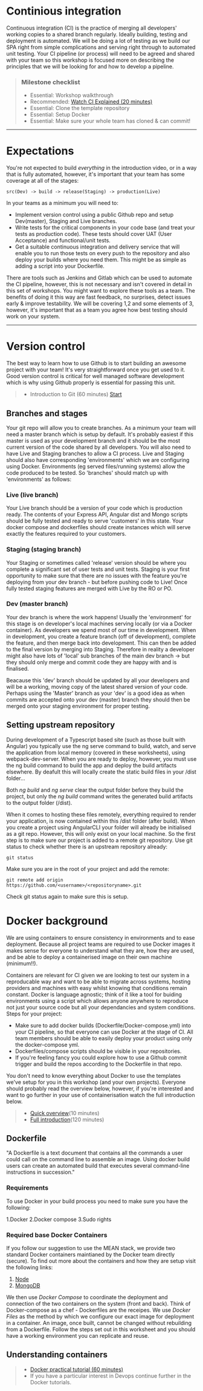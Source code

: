 # Continious integration

Continuous integration (CI) is the practice of merging all developers' working copies to a shared branch regularly. Ideally building, testing and deployment is automated. We will be doing a lot of testing as we build our SPA right from simple complications and serving right through to automated unit testing. Your CI pipeline (or process) will need to be agreed and shared with your team so this workshop is focused more on describing the principles that we will be looking for and how to develop a pipeline.

> ### Milestone checklist
> - Essential: Workshop walkthrough
> - Recommended: [Watch CI Explained (20 minutes)](https://www.youtube.com/watch?v=XusC2o-Y_fU)
> - Essential: Clone the template repository
> - Essential: Setup Docker
> - Essential: Make sure your whole team has cloned & can commit!
***

# Expectations

You're not expected to build *everything* in the introduction video, or in a way that is fully automated, however, it's important that your team has some coverage at all of the stages:
```
src(Dev) -> build -> release(Staging) -> production(Live)
```
In your teams as a minimum you will need to:

- Implement version control using a public Github repo and setup Dev(master), Staging and Live branches.
- Write tests for the critical components in your code base (and treat your tests as production code). These tests should cover UAT (User Acceptance) and functional/unit tests. 
- Get a suitable continuous integration and delivery service that will enable you to run those tests on every push to the repository and also deploy your builds where you need them. This might be as simple as adding a script into your Dockerfile.

There are tools such as Jenkins and Gitlab which can be used to automate the CI pipeline, however, this is not necessary and isn't covered in detail in this set of workshops. You might want to explore these tools as a team. The benefits of doing it this way are fast feedback, no surprises, detect issues early & improve testability. We will be covering 1,2 and some elements of 3, however, it's important that as a team you agree how best testing should work on your system. 
* * *
# Version control
The best way to learn how to use Github is to start building an awesome project with your team! It's very straightforward once you get used to it. Good version control is critical for well managed software development which is why using Github properly is essential for passing this unit.

> - Introduction to Git (60 minutes) [Start](https://lab.github.com/githubtraining/introduction-to-github)

## Branches and stages

Your git repo will allow you to create branches. As a minimum your team will need a master branch which is setup by default. It's probably easiest if this master is used as your development branch and it should be the most current version of the code shared by all developers. You will also need to have Live and Staging branches to allow a CI process. Live and Staging should also have corresponding 'environments' which we are configuring using Docker. Environments (eg served files/running systems) allow the code produced to be tested. So 'branches' should match up with 'environments' as follows:

### Live (live branch)

Your Live branch should be a version of your code which is production ready. The contents of your Express API, Angular dist and Mongo scripts should be fully tested and ready to serve 'customers' in this state. Your docker compose and dockerfiles should create instances which will serve exactly the features required to your customers. 

### Staging (staging branch)

Your Staging or sometimes called 'release' version should be where you complete a significant set of user tests and unit tests. Staging is your first opportunity to make sure that there are no issues with the feature you're deploying from your dev branch - but before pushing code to Live! Once fully tested staging features are merged with Live by the RO or PO.

### Dev (master branch)

Your dev branch is where the work happens! Usually the 'environment' for this stage is on developer's local machines serving locally (or via a Docker container). As developers we spend most of our time in development. When in development, you create a feature branch (off of development), complete the feature, and then merge back into development. This can then be added to the final version by merging into Staging. Therefore in reality a developer might also have lots of 'local' sub branches of the main dev branch -> but they should only merge and commit code they are happy with and is finalised. 

Beacause this 'dev' branch should be updated by all your developers and will be a working, moving copy of the latest shared version of your code. Perhaps using the 'Master' branch as your 'dev' is a good idea as when commits are accepted onto your dev (master) branch they should then be merged onto your staging environment for proper testing. 

## Setting upstream repository

During development of a Typescript based site (such as those built with Angular) you typically use the ng serve command to build, watch, and serve the application from local memory (covered in these worksheets), using webpack-dev-server. When you are ready to deploy, however, you must use the ng build command to build the app and deploy the build artifacts elsewhere. By deafult this will locally create the static build files in your /dist folder...

Both *ng build* and *ng serve* clear the output folder before they build the project, but only the *ng build* command writes the generated build artifacts to the output folder (/dist).

When it comes to hosting these files remotely, everything required to render your application, is now contained within this /dist folder (after build). When you create a project using AngularCLI your folder will already be initialised as a git repo. However, this will only exist on your local machine. So the first step is to make sure our project is added to a remote git repository. Use git status to check whether there is an upstream repository already:
```
git status
```
 Make sure you are in the root of your project and add the remote: 

```
git remote add origin https://github.com/<username>/<repositoryname>.git
```
Check git status again to make sure this is setup. 

# Docker background

We are using containers to ensure consistency in environments and to ease deployment. Because all project teams are required to use Docker images it makes sense for everyone to understand what they are, how they are used, and be able to deploy a containerised image on their own machine (minimum!!). 

Containers are relevant for CI given we are looking to test our system in a reproducable way and want to be able to migrate across systems, hosting providers and machines with easy whilst knowing that conditions remain constant. Docker is language agnostic; think of it like a tool for buiding environments using a script which allows anyone anywhere to reproduce not just your source code but all your dependancies and system conditions. Steps for your project: 

* Make sure to add docker builds (Dockerfile/Docker-compose.yml) into your CI pipeline, so that everyone can use Docker at the stage of CI. All team members should be able to easily deploy your product using only the docker-compose yml.
* Dockerfiles/compose scripts should be visible in your repositories.
* If you're feeling fancy you could explore how to use a Github commit trigger and build the repos according to the Dockerfile in that repo.

 You don't need to know everything about Docker to use the templates we've setup for you in this workshop (and your own projects). Everyone should probably read the overview below, however, if you're interested and want to go further in your use of containerisation watch the full introduction below. 

> - [Quick overview](https://docs.docker.com/get-started/overview/)(10 minutes)
> - [Full introduction](https://www.youtube.com/watch?v=fqMOX6JJhGo )(120 minutes)

## Dockerfile

"A Dockerfile is a text document that contains all the commands a user could call on the command line to assemble an image. Using docker build users can create an automated build that executes several command-line instructions in succession." 

### Requirements

To use Docker in your build process you need to make sure you have the following: 

1.Docker
2.Docker compose
3.Sudo rights

### Required base Docker Containers

If you follow our suggestion to use the MEAN stack, we provide two standard Docker containers maintianed by the Docker team directly (secure). To find out more about the containers and how they are setup visit the following links:

1. [Node](https://hub.docker.com/_/node)
2. [MongoDB](https://hub.docker.com/_/mongo)

We then use *Docker Compose* to coordinate the deployment and connection of the two containers on the system (front and back). Think of Docker-compose as a chef - Dockerfiles are the receipes.  We use *Docker Files* as the method by which we configure our exact image for deployment in a container. An image, once built, cannot be changed without rebuilding from a Dockerfile. Follow the steps set out in this worksheet and you should have a working environment you can replicate and reuse. 

## Understanding containers

> - [Docker practical tutorial (60 minutes)](https://github.com/docker/labs/tree/master/beginner)
> - If you have a particular interest in Devops continue further in the Docker tutorials. 
